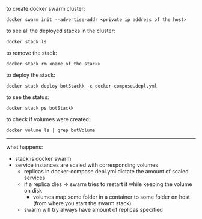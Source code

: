 to create docker swarm cluster:
```
docker swarm init --advertise-addr <private ip address of the host>
```
to see all the deployed stacks in the cluster:
```
docker stack ls
```
to remove the stack:
```
docker stack rm <name of the stack>
```
to deploy the stack:
```
docker stack deploy botStackk -c docker-compose.depl.yml
```
to see the status:
```
docker stack ps botStackk
```
to check if volumes were created:
```
docker volume ls | grep botVolume
```

----
what happens:
* stack is docker swarm
* service instances are scaled with corresponding volumes
  * replicas in docker-compose.depl.yml dictate the amount of scaled services
  * if a replica dies => swarm tries to restart it while keeping the volume on disk
    * volumes map some folder in a container to some folder on host (from where you start the swarm stack)
  * swarm will try always have amount of replicas specified  
